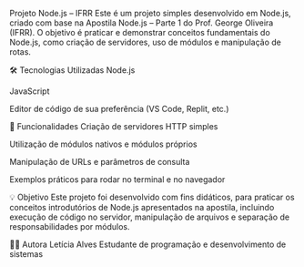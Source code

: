 Projeto Node.js – IFRR
Este é um projeto simples desenvolvido em Node.js, criado com base na Apostila Node.js – Parte 1 do Prof. George Oliveira (IFRR). O objetivo é praticar e demonstrar conceitos fundamentais do Node.js, como criação de servidores, uso de módulos e manipulação de rotas.

🛠 Tecnologias Utilizadas
Node.js

JavaScript

Editor de código de sua preferência (VS Code, Replit, etc.)

📌 Funcionalidades
Criação de servidores HTTP simples

Utilização de módulos nativos e módulos próprios

Manipulação de URLs e parâmetros de consulta

Exemplos práticos para rodar no terminal e no navegador

💡 Objetivo
Este projeto foi desenvolvido com fins didáticos, para praticar os conceitos introdutórios de Node.js apresentados na apostila, incluindo execução de código no servidor, manipulação de arquivos e separação de responsabilidades por módulos.

🙋‍♀️ Autora
Letícia Alves
Estudante de programação e desenvolvimento de sistemas

